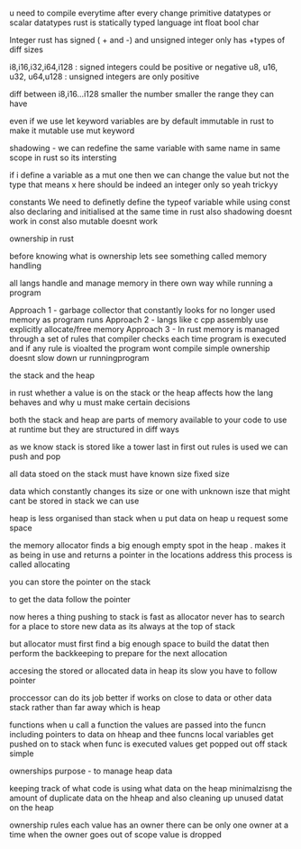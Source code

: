 u need to compile everytime after every change 
primitive datatypes or scalar datatypes
rust is statically typed language 
int float bool char

Integer rust has signed ( + and -) and unsigned integer only has +types of diff sizes

i8,i16,i32,i64,i128 : signed integers could be positive or negative
u8, u16, u32, u64,u128 : unsigned integers are only positive

diff between i8,i16...i128 smaller the number smaller the range they can have

even if we use let keyword variables are by default immutable in rust to make it mutable use mut keyword

shadowing - we can redefine the same variable with same name in same scope in rust so its intersting

if i define a variable as a mut one then we can change the value but not the type that means x here should be indeed an integer only so yeah trickyy

constants  We need to definetly define the typeof variable while using const also declaring and initialised at the same time in rust also shadowing doesnt work in const
also mutable doesnt work 

ownership in rust

before knowing what is ownership lets see something called memory handling

all langs handle and manage memory in there own way while running a program 

Approach 1 - garbage collector that constantly looks for no longer used memory as program runs
Approach 2 - langs like c cpp assembly use explicitly allocate/free memory
Approach 3 - In rust memory is managed through a set of rules that compiler checks each time program is executed and if any rule is vioalted the program wont compile simple 
ownership doesnt slow down ur runningprogram

the stack and the heap

in rust whether a value is on the stack or the heap affects how the lang behaves and why u must make certain decisions

both the stack and heap are parts of memory available to your code to use at runtime but they are structured in diff ways

as we know stack is stored like a tower last in first out rules is used we can push and pop 

all data stoed on the stack must have known size fixed size 

data which constantly changes its size or one with unknown isze that might cant be stored in stack we can use

heap is less organised than stack when u put data on heap u request some space 

the memory allocator finds a big enough empty spot in the heap . makes it as being in use and returns a pointer in the locations address this process is called allocating

you can store the pointer on the stack

to get the data follow the pointer

now heres a thing pushing to stack is fast as allocator never has to search for a place to store new data as its always at the top of stack

but allocator must first find a big enough space to build the datat then perform the backkeeping to prepare for the next allocation

accesing the stored or allocated data in heap its slow you have to follow pointer

proccessor can do its job better if works on close to data or other data stack rather than far away which is heap

functions when u call a function the values are passed into the funcn including pointers to data on hheap and thee funcns local variables get pushed on to stack when func is executed values get popped out off stack simple

ownerships purpose - to manage heap data 

keeping track of what code is using what data on the heap minimalzisng the amount of duplicate data on the hheap and also cleaning up unused datat on the heap

ownership rules 
each value has an owner 
there can be only one owner at a time
when the owner goes out of scope value is dropped